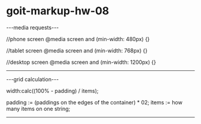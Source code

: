 # goit-markup-hw-08
 

---media requests---
 
 //phone screen
@media screen and (min-width: 480px) {}

//tablet screen
@media screen and (min-width: 768px) {}

//desktop screen
@media screen and (min-width: 1200px) {}
--- --- --- ---


---grid calculation---

width:calc((100% - padding) / items);

padding := (paddings on the edges of the container) * 02;
items := how many items on one string;
--- --- --- ---
